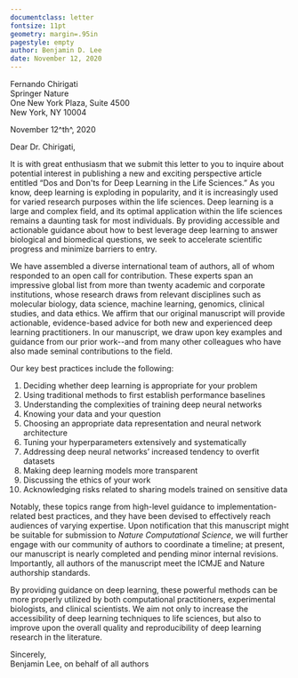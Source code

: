 ```yaml
---
documentclass: letter
fontsize: 11pt
geometry: margin=.95in
pagestyle: empty
author: Benjamin D. Lee
date: November 12, 2020
---
```

Fernando Chirigati  
Springer Nature  
One New York Plaza, Suite 4500  
New York, NY 10004

November 12^th^, 2020

Dear Dr. Chirigati,

It is with great enthusiasm that we submit this letter to you to inquire about potential interest in publishing a new and exciting perspective article entitled “Dos and Don'ts for Deep Learning in the Life Sciences.”
As you know, deep learning is exploding in popularity, and it is increasingly used for varied research purposes within the life sciences.
Deep learning is a large and complex field, and its optimal application within the life sciences remains a daunting task for most individuals.
By providing accessible and actionable guidance about how to best leverage deep learning to answer biological and biomedical questions, we seek to accelerate scientific progress and minimize barriers to entry.

We have assembled a diverse international team of authors, all of whom responded to an open call for contribution.
These experts span an impressive global list from more than twenty academic and corporate institutions, whose research draws from relevant disciplines such as molecular biology, data science, machine learning, genomics, clinical studies, and data ethics.
We affirm that our original manuscript will provide actionable, evidence-based advice for both new and experienced deep learning practitioners.
In our manuscript, we draw upon key examples and guidance from our prior work--and from many other colleagues who have also made seminal contributions to the field.

Our key best practices include the following:

1. Deciding whether deep learning is appropriate for your problem
2. Using traditional methods to first establish performance baselines
3. Understanding the complexities of training deep neural networks
4. Knowing your data and your question
5. Choosing an appropriate data representation and neural network architecture
6. Tuning your hyperparameters extensively and systematically
7. Addressing deep neural networks’ increased tendency to overfit datasets
8. Making deep learning models more transparent
9. Discussing the ethics of your work
10. Acknowledging risks related to sharing models trained on sensitive data

Notably, these topics range from high-level guidance to implementation-related best practices, and they have been devised to effectively reach audiences of varying expertise.
Upon notification that this manuscript might be suitable for submission to _Nature Computational Science_, we will further engage with our community of authors to coordinate a timeline; at present, our manuscript is nearly completed and pending minor internal revisions.
Importantly, all authors of the manuscript meet the ICMJE and Nature authorship standards.

By providing guidance on deep learning, these powerful methods can be more properly utilized by both computational practitioners, experimental biologists, and clinical scientists.
We aim not only to increase the accessibility of deep learning techniques to life sciences, but also to improve upon the overall quality and reproducibility of deep learning research in the literature.

Sincerely,  
Benjamin Lee, on behalf of all authors
